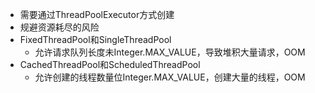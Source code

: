 - 需要通过ThreadPoolExecutor方式创建
- 规避资源耗尽的风险
- FixedThreadPool和SingleThreadPool
	- 允许请求队列长度未Integer.MAX_VALUE，导致堆积大量请求，OOM
- CachedThreadPool和ScheduledThreadPool
	- 允许创建的线程数量位Integer.MAX_VALUE，创建大量的线程，OOM